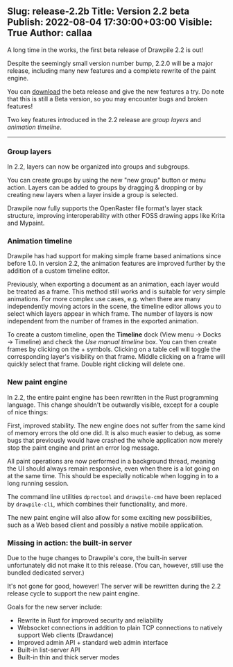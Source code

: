 Slug: release-2.2b
Title: Version 2.2 beta
Publish: 2022-08-04 17:30:00+03:00
Visible: True
Author: callaa
---

A long time in the works, the first beta release of Drawpile 2.2 is out!

Despite the seemingly small version number bump, 2.2.0 will be a major release,
including many new features and a complete rewrite of the paint engine.

You can [download](/download/#Beta) the beta release and give the new features a try.
Do note that this is still a Beta version, so you may encounter bugs and broken features!

Two key features introduced in the 2.2 release are *group layers* and *animation timeline*.

---

### Group layers

In 2.2, layers can now be organized into groups and subgroups.

You can create groups by using the new "new group" button or menu action. Layers can be added
to groups by dragging & dropping or by creating new layers when a layer inside a group is selected.

Drawpile now fully supports the OpenRaster file format's layer stack structure, improving interoperability
with other FOSS drawing apps like Krita and Mypaint.

### Animation timeline

Drawpile has had support for making simple frame based animations since before 1.0. In version 2.2,
the animation features are improved further by the addition of a custom timeline editor.

Previously, when exporting a document as an animation, each layer would be treated as a frame.
This method still works and is suitable for very simple animations.
For more complex use cases, e.g. when there are many independently moving actors in the scene,
the timeline editor allows you to select which layers appear in which frame. The number of layers
is now independent from the number of frames in the exported animation.

To create a custom timeline, open the **Timeline** dock (View menu → Docks → Timeline) and check the *Use manual timeline* box.
You can then create frames by clicking on the + symbols. Clicking on a table cell will toggle
the corresponding layer's visibility on that frame. Middle clicking on a frame will quickly select
that frame. Double right clicking will delete one.

### New paint engine

In 2.2, the entire paint engine has been rewritten in the Rust programming language. This change
shouldn't be outwardly visible, except for a couple of nice things:

First, improved stability. The new engine does not suffer from the same kind of memory errors
the old one did. It is also much easier to debug, as some bugs that previously would have crashed
the whole application now merely stop the paint engine and print an error log message.

All paint operations are now performed in a background thread, meaning the UI should always
remain responsive, even when there is a lot going on at the same time. This should be especially
noticable when logging in to a long running session.

The command line utilities `dprectool` and `drawpile-cmd` have been replaced by `drawpile-cli`,
which combines their functionality, and more.

The new paint engine will also allow for some exciting new possibilities, such as a Web based client and
possibly a native mobile application.


### Missing in action: the built-in server

Due to the huge changes to Drawpile's core, the built-in server unfortunately did not make it to this release.
(You can, however, still use the bundled dedicated server.)

It's not gone for good, however! The server will be rewritten during the 2.2 release cycle to support the new paint engine.

Goals for the new server include:

 * Rewrite in Rust for improved security and reliability
 * Websocket connections in addition to plain TCP connections to natively support Web clients (Drawdance)
 * Improved admin API + standard web admin interface
 * Built-in list-server API
 * Built-in thin and thick server modes


